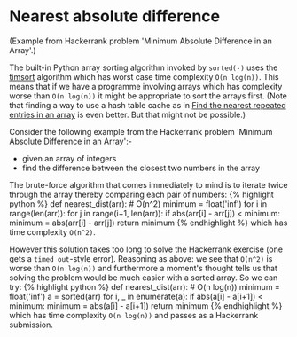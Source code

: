 # Nearest absolute difference

(Example from Hackerrank problem 'Minimum Absolute Difference in an Array'.)

The built-in Python array sorting algorithm invoked by `sorted(-)` uses the [timsort](https://en.wikipedia.org/wiki/Timsort) algorithm which has worst case time complexity `O(n log(n))`. 
This means that if we have a programme involving arrays which has complexity worse than `O(n log(n))` it might be appropriate to sort the arrays first.
(Note that finding a way to use a hash table cache as in [Find the nearest repeated entries in an array](nearest_repeated_entries.md) is even better. But that might not be possible.)

Consider the following example from the Hackerrank problem 'Minimum Absolute Difference in an Array':-

* given an array of integers
* find the difference between the closest two numbers in the array

The brute-force algorithm that comes immediately to mind is to iterate twice through the array thereby comparing each pair of numbers:
{% highlight python %}
def nearest_dist(arr): # O(n^2)
    minimum = float('inf')
    for i in range(len(arr)):
        for j in range(i+1, len(arr)):
            if abs(arr[i] - arr[j]) < minimum:
                minimum = abs(arr[i] - arr[j])
    return minimum
{% endhighlight %}
which has time complexity `O(n^2)`.

However this solution takes too long to solve the Hackerrank exercise (one gets a `timed out`-style error).
Reasoning as above: we see that `O(n^2)` is worse than `O(n log(n))` and furthermore a moment's thought tells us that solving the problem would be much easier with a sorted array.
So we can try:
{% highlight python %}
def nearest_dist(arr): # O(n log(n))
    minimum = float('inf')
    a = sorted(arr)
    for i, _ in enumerate(a):
        if abs(a[i] - a[i+1]) < minimum:
            minimum = abs(a[i] - a[i+1])
    return minimum
{% endhighlight %}
which has time complexity `O(n log(n))` and passes as a Hackerrank submission.
